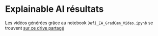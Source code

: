 # Explainable AI résultats

Les vidéos générées grâce au notebook `Defi_IA_GradCam_Video.ipynb` se trouvent [sur ce drive partagé](https://drive.google.com/drive/folders/1oHSlHGUt8Go0lDvS-1et02sjCMsNXb9i?usp=drive_link)